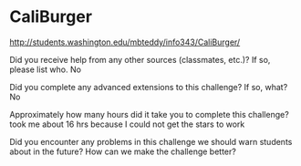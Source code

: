 # CaliBurger
http://students.washington.edu/mbteddy/info343/CaliBurger/

Did you receive help from any other sources (classmates, etc.)? If so, please list who.
No

Did you complete any advanced extensions to this challenge? If so, what?
No

Approximately how many hours did it take you to complete this challenge?
took me about 16 hrs because I could not get the stars to work

Did you encounter any problems in this challenge we should warn students about in the future? How can we make the challenge better?